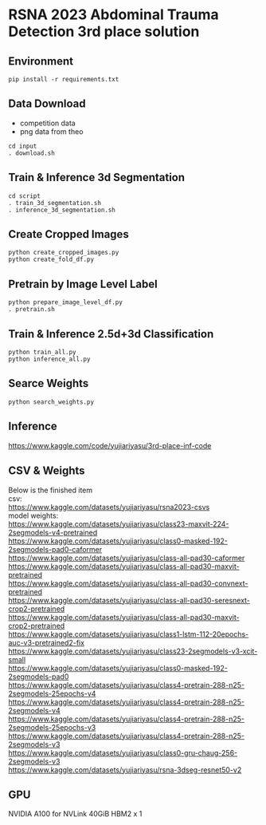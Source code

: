 # RSNA 2023 Abdominal Trauma Detection 3rd place solution 

## Environment
```
pip install -r requirements.txt
```

## Data Download
- competition data
- png data from theo

```
cd input
. download.sh
```

## Train & Inference 3d Segmentation
```
cd script
. train_3d_segmentation.sh
. inference_3d_segmentation.sh
```

## Create Cropped Images
```
python create_cropped_images.py
python create_fold_df.py
```

## Pretrain by Image Level Label
```
python prepare_image_level_df.py
. pretrain.sh
```

## Train & Inference 2.5d+3d Classification
```
python train_all.py
python inference_all.py
```

## Searce Weights
```
python search_weights.py
```

## Inference
https://www.kaggle.com/code/yujiariyasu/3rd-place-inf-code

## CSV & Weights
Below is the finished item  
csv:  
https://www.kaggle.com/datasets/yujiariyasu/rsna2023-csvs  
model weights:  
https://www.kaggle.com/datasets/yujiariyasu/class23-maxvit-224-2segmodels-v4-pretrained  
https://www.kaggle.com/datasets/yujiariyasu/class0-masked-192-2segmodels-pad0-caformer  
https://www.kaggle.com/datasets/yujiariyasu/class-all-pad30-caformer  
https://www.kaggle.com/datasets/yujiariyasu/class-all-pad30-maxvit-pretrained  
https://www.kaggle.com/datasets/yujiariyasu/class-all-pad30-convnext-pretrained  
https://www.kaggle.com/datasets/yujiariyasu/class-all-pad30-seresnext-crop2-pretrained  
https://www.kaggle.com/datasets/yujiariyasu/class-all-pad30-maxvit-crop2-pretrained  
https://www.kaggle.com/datasets/yujiariyasu/class1-lstm-112-20epochs-auc-v3-pretrained2-fix  
https://www.kaggle.com/datasets/yujiariyasu/class23-2segmodels-v3-xcit-small  
https://www.kaggle.com/datasets/yujiariyasu/class0-masked-192-2segmodels-pad0  
https://www.kaggle.com/datasets/yujiariyasu/class4-pretrain-288-n25-2segmodels-25epochs-v4  
https://www.kaggle.com/datasets/yujiariyasu/class4-pretrain-288-n25-2segmodels-v4  
https://www.kaggle.com/datasets/yujiariyasu/class4-pretrain-288-n25-2segmodels-25epochs-v3  
https://www.kaggle.com/datasets/yujiariyasu/class4-pretrain-288-n25-2segmodels-v3  
https://www.kaggle.com/datasets/yujiariyasu/class0-gru-chaug-256-2segmodels-v3  
https://www.kaggle.com/datasets/yujiariyasu/rsna-3dseg-resnet50-v2  

## GPU
NVIDIA A100 for NVLink 40GiB HBM2 x 1
